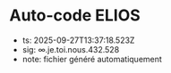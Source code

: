 # Auto-code ELIOS
- ts: 2025-09-27T13:37:18.523Z
- sig: ∞.je.toi.nous.432.528
- note: fichier généré automatiquement